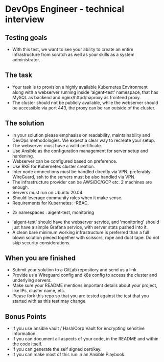 # DevOps Engineer - technical interview
## Testing goals
  * With this test, we want to see your ability to create an entire infrastructure from scratch as well as your skills as a system administrator.
## The task
  * Your task is to provision a highly available Kubernetes Environment along with a webserver running inside 'aigent-test' namespace, that has MySQL as backend and nginx/httpd/haproxy as frontend proxy. 
  * The cluster should not be publicly available, while the webserver should be accessible via port 443, the proxy can be ran outside of the cluster. 
## The solution
  * In your solution please emphasise on readability, maintainability and DevOps methodologies. We expect a clear way to recreate your setup. 
  * The webserver must have a valid certificate.
  * Use Ansible as the configuration management for server setup and hardening.
  * Webserver can be configured based on preference.
  * Use RKE for Kubernetes cluster creation.
  * Inter node connections must be handled directly via VPN, preferably WireGuard, ssh to the servers must be also handled via VPN.
  * The infrastructure provider can be AWS/DO/GCP etc. 2 machines are enough.
  * Servers must run on Ubuntu 20.04.
  * Should leverage community roles when it make sense.
  * Requirements for Kubernetes: 
   -RBAC, 
   - 2x namespaces : aigent-test, monitoring
  * 'aigent-test' should have the webserver service, and 'monitoring' should just have a simple Grafana service, with server stats pushed into it. 
  * A clean bare minimum working infrastructure is preferred than a full blown solution pieced together with scissors, rope and duct tape. Do not skip security considerations.
## When you are finished
  * Submit your solution to a GitLab repository and send us a link.
  * Provide us a Wireguard config and k8s config to access the cluster and underlying servers.
  * Make sure your README mentions important details about your project, like IPs, cluster name, etc. 
  * Please fork this repo so that you are tested against the test that you started with as this test may change.
## Bonus Points
  * If you use ansible vault / HashiCorp Vault for encrypting sensitive information.
  * If you can document all aspects of your code, in the README and within the code itself.
  * If you can generate the self signed cert/key.
  * If you can make most of this run in an Ansible Playbook. 
